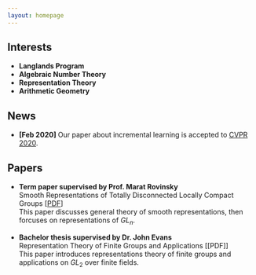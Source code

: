 ```yaml
---
layout: homepage
---
```

<script src="https://cdn.mathjax.org/mathjax/latest/MathJax.js?config=TeX-AMS-MML_HTMLorMML" type="text/javascript"></script>

## Interests

- **Langlands Program**
- **Algebraic Number Theory**
- **Representation Theory**
- **Arithmetic Geometry**

## News

- **[Feb 2020]** Our paper about incremental learning is accepted to [CVPR 2020](http://cvpr2020.thecvf.com/).


## Papers

- **Term paper supervised by Prof. Marat Rovinsky**
  <br>
  Smooth Representations of Totally Disconnected Locally Compact Groups [[PDF](https://1drv.ms/b/s!AopK_GiN33tEgRk5wxqGe7C6VnHX?e=leB11f)]
  <br> This paper discusses general theory of smooth representations, then forcuses on representations of $GL_n$.
  
- **Bachelor thesis supervised by Dr. John Evans**
  <br>
  Representation Theory of Finite Groups and Applications [[PDF]]
  <br> This paper introduces representations theory of finite groups and applications on $GL_2$ over finite fields.
  

